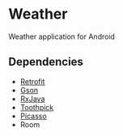 # Weather
Weather application for Android
      
## Dependencies

- [Retrofit](https://square.github.io/retrofit/ "Retrofit")
- [Gson](https://github.com/google/gson "Gson")
- [RxJava](https://github.com/ReactiveX/RxJava "RxJava")
- [Toothpick]("https://github.com/stephanenicolas/toothpick/")
- [Picasso]("https://github.com/square/picasso/)
- Room
